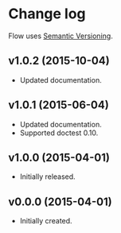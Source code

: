 # Change log

Flow uses [Semantic Versioning][].

## v1.0.2 (2015-10-04)

-   Updated documentation.

## v1.0.1 (2015-06-04)

-   Updated documentation.
-   Supported doctest 0.10.

## v1.0.0 (2015-04-01)

-   Initially released.

## v0.0.0 (2015-04-01)

-   Initially created.

[semantic versioning]: http://semver.org/spec/v2.0.0.html
